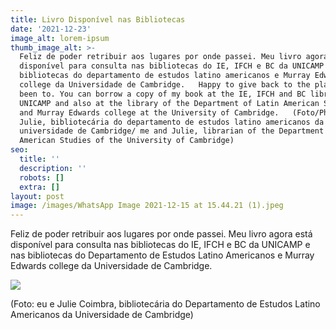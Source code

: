 ```yaml
---
title: Livro Disponível nas Bibliotecas
date: '2021-12-23'
image_alt: lorem-ipsum
thumb_image_alt: >-
  Feliz de poder retribuir aos lugares por onde passei. Meu livro agora está
  disponível para consulta nas bibliotecas do IE, IFCH e BC da UNICAMP e nas
  bibliotecas do departamento de estudos latino americanos e Murray Edwards
  college da Universidade de Cambridge.   Happy to give back to the places I’ve
  been to. You can borrow a copy of my book at the IE, IFCH and BC libraries at
  UNICAMP and also at the library of the Department of Latin American Studies
  and Murray Edwards college at the University of Cambridge.   (Foto/Photo: eu e
  Julie, bibliotecária do departamento de estudos latino americanos da
  universidade de Cambridge/ me and Julie, librarian of the Department of Latin
  American Studies of the University of Cambridge)
seo:
  title: ''
  description: ''
  robots: []
  extra: []
layout: post
image: /images/WhatsApp Image 2021-12-15 at 15.44.21 (1).jpeg
---
```

Feliz de poder retribuir aos lugares por onde passei. Meu livro agora está disponível para consulta nas bibliotecas do IE, IFCH e BC da UNICAMP e nas bibliotecas do Departamento de Estudos Latino Americanos e Murray Edwards college da Universidade de Cambridge. 

![](/images/WhatsApp%20Image%202021-12-15%20at%2015.44.21%20\(1\)-af34fffd.jpeg)

(Foto: eu e Julie Coimbra, bibliotecária do Departamento de Estudos Latino Americanos da Universidade de Cambridge)



